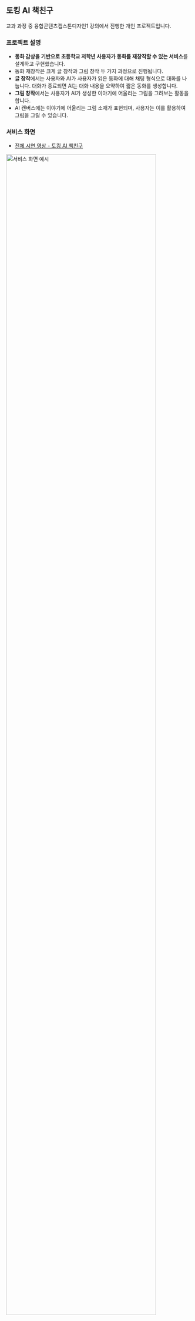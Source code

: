## 토킹 AI 책친구
교과 과정 중 융합콘텐츠캡스톤디자인1 강의에서 진행한 개인 프로젝트입니다.
### 프로젝트 설명
- **동화 감상을 기반으로 초등학교 저학년 사용자가 동화를 재창작할 수 있는 서비스**를 설계하고 구현했습니다.
- 동화 재창작은 크게 글 창작과 그림 창작 두 가지 과정으로 진행됩니다.
- **글 창작**에서는 사용자와 AI가 사용자가 읽은 동화에 대해 채팅 형식으로 대화를 나눕니다. 대화가 종료되면 AI는 대화 내용을 요약하여 짧은 동화를 생성합니다.
- **그림 창작**에서는 사용자가 AI가 생성한 이야기에 어울리는 그림을 그려보는 활동을 합니다.
- AI 캔버스에는 이야기에 어울리는 그림 소재가 표현되며, 사용자는 이를 활용하여 그림을 그릴 수 있습니다.

### 서비스 화면
- [전체 시연 영상 - 토킹 AI 책친구](https://youtu.be/he738vPYxwA)
  
<img width="90%" alt="서비스 화면 예시" src="https://github.com/yyeonkim/book-talking-react/assets/70844774/e9d67a55-3cba-4d4a-94c6-7e539573d528" />


### 기술스택
- [OpenAI API](https://platform.openai.com/)에서 Chat 모드의 gpt-3.5-turbo 모델
- [quickdraw](https://quickdraw.readthedocs.io/en/latest/index.html) 이미지 데이터셋
  
<img width="60%" alt="기술 스택" src="https://github.com/yyeonkim/book-talking-react/assets/70844774/1a35ea91-1e6f-4e48-acaa-5cbf38418f6d">



